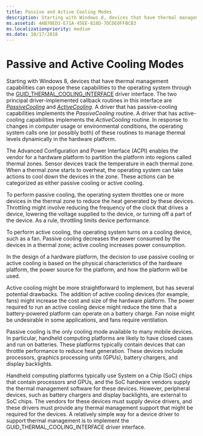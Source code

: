 ```yaml
---
title: Passive and Active Cooling Modes
description: Starting with Windows 8, devices that have thermal management capabilities can expose these capabilities to the operating system through the GUID_THERMAL_COOLING_INTERFACE driver interface.
ms.assetid: 4AB70ED3-E71A-45EE-818D-7DCDE0FFBCB3
ms.localizationpriority: medium
ms.date: 10/17/2018
---
```


# Passive and Active Cooling Modes


Starting with Windows 8, devices that have thermal management capabilities can expose these capabilities to the operating system through the [GUID\_THERMAL\_COOLING\_INTERFACE](https://msdn.microsoft.com/library/windows/hardware/hh698265) driver interface. The two principal driver-implemented callback routines in this interface are [*PassiveCooling*](https://msdn.microsoft.com/library/windows/hardware/hh698270) and [*ActiveCooling*](https://msdn.microsoft.com/library/windows/hardware/hh698235). A driver that has passive-cooling capabilities implements the *PassiveCooling* routine. A driver that has active-cooling capabilities implements the *ActiveCooling* routine. In response to changes in computer usage or environmental conditions, the operating system calls one (or possibly both) of these routines to manage thermal levels dynamically in the hardware platform.

The Advanced Configuration and Power Interface (ACPI) enables the vendor for a hardware platform to partition the platform into regions called thermal zones. Sensor devices track the temperature in each thermal zone. When a thermal zone starts to overheat, the operating system can take actions to cool down the devices in the zone. These actions can be categorized as either passive cooling or active cooling.

To perform passive cooling, the operating system throttles one or more devices in the thermal zone to reduce the heat generated by these devices. Throttling might involve reducing the frequency of the clock that drives a device, lowering the voltage supplied to the device, or turning off a part of the device. As a rule, throttling limits device performance.

To perform active cooling, the operating system turns on a cooling device, such as a fan. Passive cooling decreases the power consumed by the devices in a thermal zone; active cooling increases power consumption.

In the design of a hardware platform, the decision to use passive cooling or active cooling is based on the physical characteristics of the hardware platform, the power source for the platform, and how the platform will be used.

Active cooling might be more straightforward to implement, but has several potential drawbacks. The addition of active cooling devices (for example, fans) might increase the cost and size of the hardware platform. The power required to run an active cooling device might reduce the time that a battery-powered platform can operate on a battery charge. Fan noise might be undesirable in some applications, and fans require ventilation.

Passive cooling is the only cooling mode available to many mobile devices. In particular, handheld computing platforms are likely to have closed cases and run on batteries. These platforms typically contain devices that can throttle performance to reduce heat generation. These devices include processors, graphics processing units (GPUs), battery chargers, and display backlights.

Handheld computing platforms typically use System on a Chip (SoC) chips that contain processors and GPUs, and the SoC hardware vendors supply the thermal management software for these devices. However, peripheral devices, such as battery chargers and display backlights, are external to SoC chips. The vendors for these devices must supply device drivers, and these drivers must provide any thermal management support that might be required for the devices. A relatively simple way for a device driver to support thermal management is to implement the GUID\_THERMAL\_COOLING\_INTERFACE driver interface.

 

 





